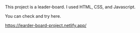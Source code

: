 This project is a leader-board.
I used HTML, CSS, and Javascript.

You can check and try here.

https://learder-board-project.netlify.app/
